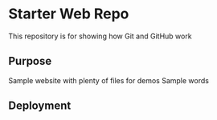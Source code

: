# Starter Web Repo

This repository is for showing how Git and GitHub work

## Purpose

Sample website with plenty of files for demos
Sample words
## Deployment